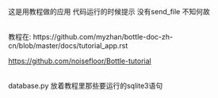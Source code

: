 
这是用教程做的应用
代码运行的时候提示 没有send_file
不知何故

<br>
教程在:
https://github.com/myzhan/bottle-doc-zh-cn/blob/master/docs/tutorial_app.rst <br>

https://github.com/noisefloor/Bottle-tutorial <br>


<br>
database.py 放着教程里那些要运行的sqlite3语句


